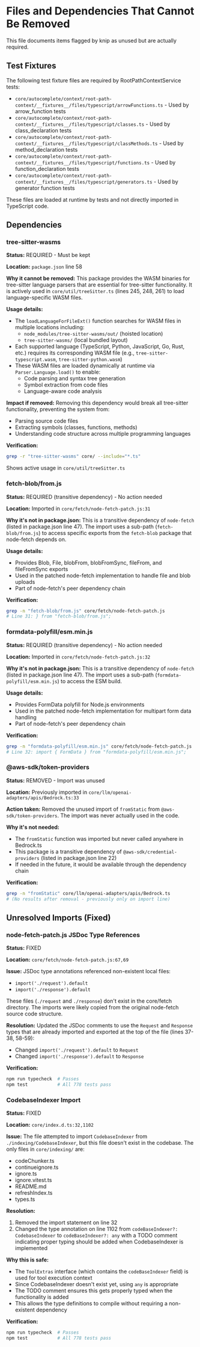# Files and Dependencies That Cannot Be Removed

This file documents items flagged by knip as unused but are actually required.

## Test Fixtures

The following test fixture files are required by RootPathContextService tests:

- `core/autocomplete/context/root-path-context/__fixtures__/files/typescript/arrowFunctions.ts` - Used by arrow_function tests
- `core/autocomplete/context/root-path-context/__fixtures__/files/typescript/classes.ts` - Used by class_declaration tests
- `core/autocomplete/context/root-path-context/__fixtures__/files/typescript/classMethods.ts` - Used by method_declaration tests
- `core/autocomplete/context/root-path-context/__fixtures__/files/typescript/functions.ts` - Used by function_declaration tests
- `core/autocomplete/context/root-path-context/__fixtures__/files/typescript/generators.ts` - Used by generator function tests

These files are loaded at runtime by tests and not directly imported in TypeScript code.

## Dependencies

### tree-sitter-wasms

**Status:** REQUIRED - Must be kept

**Location:** `package.json` line 58

**Why it cannot be removed:**
This package provides the WASM binaries for tree-sitter language parsers that are essential for tree-sitter functionality. It is actively used in `core/util/treeSitter.ts` (lines 245, 248, 261) to load language-specific WASM files.

**Usage details:**

- The `loadLanguageForFileExt()` function searches for WASM files in multiple locations including:
  - `node_modules/tree-sitter-wasms/out/` (hoisted location)
  - `tree-sitter-wasms/` (local bundled layout)
- Each supported language (TypeScript, Python, JavaScript, Go, Rust, etc.) requires its corresponding WASM file (e.g., `tree-sitter-typescript.wasm`, `tree-sitter-python.wasm`)
- These WASM files are loaded dynamically at runtime via `Parser.Language.load()` to enable:
  - Code parsing and syntax tree generation
  - Symbol extraction from code files
  - Language-aware code analysis

**Impact if removed:**
Removing this dependency would break all tree-sitter functionality, preventing the system from:

- Parsing source code files
- Extracting symbols (classes, functions, methods)
- Understanding code structure across multiple programming languages

**Verification:**

```bash
grep -r "tree-sitter-wasms" core/ --include="*.ts"
```

Shows active usage in `core/util/treeSitter.ts`

### fetch-blob/from.js

**Status:** REQUIRED (transitive dependency) - No action needed

**Location:** Imported in `core/fetch/node-fetch-patch.js:31`

**Why it's not in package.json:**
This is a transitive dependency of `node-fetch` (listed in package.json line 47). The import uses a sub-path (`fetch-blob/from.js`) to access specific exports from the `fetch-blob` package that node-fetch depends on.

**Usage details:**

- Provides Blob, File, blobFrom, blobFromSync, fileFrom, and fileFromSync exports
- Used in the patched node-fetch implementation to handle file and blob uploads
- Part of node-fetch's peer dependency chain

**Verification:**

```bash
grep -n "fetch-blob/from.js" core/fetch/node-fetch-patch.js
# Line 31: } from "fetch-blob/from.js";
```

### formdata-polyfill/esm.min.js

**Status:** REQUIRED (transitive dependency) - No action needed

**Location:** Imported in `core/fetch/node-fetch-patch.js:32`

**Why it's not in package.json:**
This is a transitive dependency of `node-fetch` (listed in package.json line 47). The import uses a sub-path (`formdata-polyfill/esm.min.js`) to access the ESM build.

**Usage details:**

- Provides FormData polyfill for Node.js environments
- Used in the patched node-fetch implementation for multipart form data handling
- Part of node-fetch's peer dependency chain

**Verification:**

```bash
grep -n "formdata-polyfill/esm.min.js" core/fetch/node-fetch-patch.js
# Line 32: import { FormData } from "formdata-polyfill/esm.min.js";
```

### @aws-sdk/token-providers

**Status:** REMOVED - Import was unused

**Location:** Previously imported in `core/llm/openai-adapters/apis/Bedrock.ts:33`

**Action taken:**
Removed the unused import of `fromStatic` from `@aws-sdk/token-providers`. The import was never actually used in the code.

**Why it's not needed:**

- The `fromStatic` function was imported but never called anywhere in Bedrock.ts
- This package is a transitive dependency of `@aws-sdk/credential-providers` (listed in package.json line 22)
- If needed in the future, it would be available through the dependency chain

**Verification:**

```bash
grep -n "fromStatic" core/llm/openai-adapters/apis/Bedrock.ts
# (No results after removal - previously only on import line)
```

## Unresolved Imports (Fixed)

### node-fetch-patch.js JSDoc Type References

**Status:** FIXED

**Location:** `core/fetch/node-fetch-patch.js:67,69`

**Issue:**
JSDoc type annotations referenced non-existent local files:

- `import('./request').default`
- `import('./response').default`

These files (`./request` and `./response`) don't exist in the core/fetch directory. The imports were likely copied from the original node-fetch source code structure.

**Resolution:**
Updated the JSDoc comments to use the `Request` and `Response` types that are already imported and exported at the top of the file (lines 37-38, 58-59):

- Changed `import('./request').default` to `Request`
- Changed `import('./response').default` to `Response`

**Verification:**

```bash
npm run typecheck  # Passes
npm test           # All 778 tests pass
```

### CodebaseIndexer Import

**Status:** FIXED

**Location:** `core/index.d.ts:32,1102`

**Issue:**
The file attempted to import `CodebaseIndexer` from `./indexing/CodebaseIndexer`, but this file doesn't exist in the codebase. The only files in `core/indexing/` are:

- codeChunker.ts
- continueignore.ts
- ignore.ts
- ignore.vitest.ts
- README.md
- refreshIndex.ts
- types.ts

**Resolution:**

1. Removed the import statement on line 32
2. Changed the type annotation on line 1102 from `codeBaseIndexer?: CodebaseIndexer` to `codeBaseIndexer?: any` with a TODO comment indicating proper typing should be added when CodebaseIndexer is implemented

**Why this is safe:**

- The `ToolExtras` interface (which contains the `codeBaseIndexer` field) is used for tool execution context
- Since CodebaseIndexer doesn't exist yet, using `any` is appropriate
- The TODO comment ensures this gets properly typed when the functionality is added
- This allows the type definitions to compile without requiring a non-existent dependency

**Verification:**

```bash
npm run typecheck  # Passes
npm test           # All 778 tests pass
```
